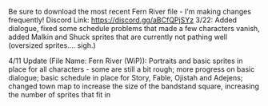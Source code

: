 Be sure to download the most recent Fern River file - I'm making changes frequently!
Discord Link: https://discord.gg/aBCfQPjSYz
3/22: Added dialogue, fixed some schedule problems that made a few characters vanish, added Malkin and Shuck sprites that are currently not pathing well (oversized sprites.... sigh.)

4/11 Update (File Name: Fern River (WiP)): Portraits and basic sprites in place for all characters - some are still a bit rough; more progress on basic dialogue; basic schedule in place for Story, Fable, Ojistah and Adejens; changed town map to increase the size of the bandstand square, increasing the number of sprites that fit in 
